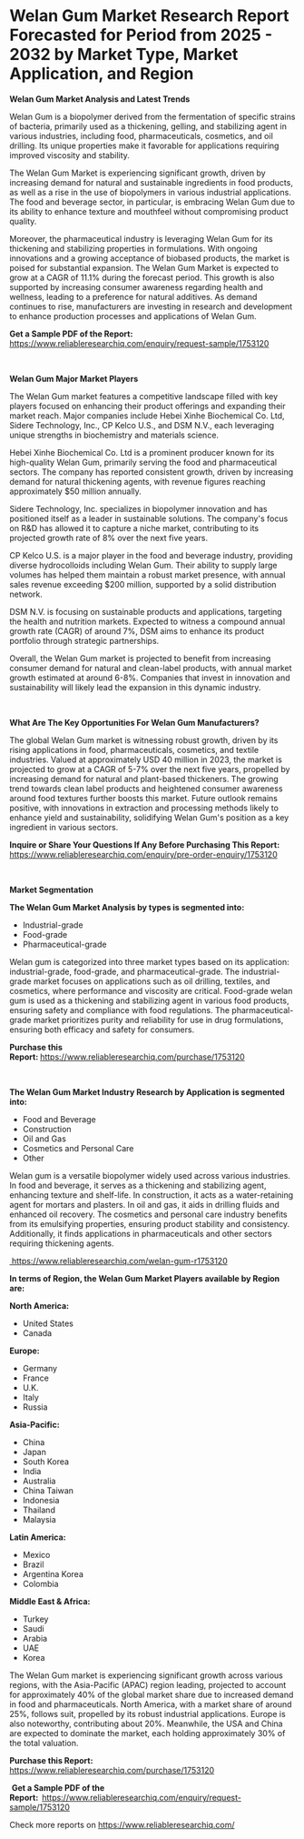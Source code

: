 <p><h1>Welan Gum Market Research Report Forecasted for Period from 2025 -  2032 by Market Type, Market Application, and Region</h1></p><p><strong>Welan Gum Market Analysis and Latest Trends</strong></p>
<p><p>Welan Gum is a biopolymer derived from the fermentation of specific strains of bacteria, primarily used as a thickening, gelling, and stabilizing agent in various industries, including food, pharmaceuticals, cosmetics, and oil drilling. Its unique properties make it favorable for applications requiring improved viscosity and stability. </p><p>The Welan Gum Market is experiencing significant growth, driven by increasing demand for natural and sustainable ingredients in food products, as well as a rise in the use of biopolymers in various industrial applications. The food and beverage sector, in particular, is embracing Welan Gum due to its ability to enhance texture and mouthfeel without compromising product quality. </p><p>Moreover, the pharmaceutical industry is leveraging Welan Gum for its thickening and stabilizing properties in formulations. With ongoing innovations and a growing acceptance of biobased products, the market is poised for substantial expansion. The Welan Gum Market is expected to grow at a CAGR of 11.1% during the forecast period. This growth is also supported by increasing consumer awareness regarding health and wellness, leading to a preference for natural additives. As demand continues to rise, manufacturers are investing in research and development to enhance production processes and applications of Welan Gum.</p></p>
<p><strong>Get a Sample PDF of the Report:&nbsp;</strong> <a href="https://www.reliableresearchiq.com/enquiry/request-sample/1753120?utm_campaign=2121&utm_medium=2&utm_source=Github&utm_content=ia&utm_term=30012025&utm_id=welan-gum">https://www.reliableresearchiq.com/enquiry/request-sample/1753120</a></p>
<p>&nbsp;</p>
<p><strong>Welan Gum Major Market Players</strong></p>
<p><p>The Welan Gum market features a competitive landscape filled with key players focused on enhancing their product offerings and expanding their market reach. Major companies include Hebei Xinhe Biochemical Co. Ltd, Sidere Technology, Inc., CP Kelco U.S., and DSM N.V., each leveraging unique strengths in biochemistry and materials science.</p><p>Hebei Xinhe Biochemical Co. Ltd is a prominent producer known for its high-quality Welan Gum, primarily serving the food and pharmaceutical sectors. The company has reported consistent growth, driven by increasing demand for natural thickening agents, with revenue figures reaching approximately $50 million annually. </p><p>Sidere Technology, Inc. specializes in biopolymer innovation and has positioned itself as a leader in sustainable solutions. The company's focus on R&D has allowed it to capture a niche market, contributing to its projected growth rate of 8% over the next five years.</p><p>CP Kelco U.S. is a major player in the food and beverage industry, providing diverse hydrocolloids including Welan Gum. Their ability to supply large volumes has helped them maintain a robust market presence, with annual sales revenue exceeding $200 million, supported by a solid distribution network.</p><p>DSM N.V. is focusing on sustainable products and applications, targeting the health and nutrition markets. Expected to witness a compound annual growth rate (CAGR) of around 7%, DSM aims to enhance its product portfolio through strategic partnerships.</p><p>Overall, the Welan Gum market is projected to benefit from increasing consumer demand for natural and clean-label products, with annual market growth estimated at around 6-8%. Companies that invest in innovation and sustainability will likely lead the expansion in this dynamic industry.</p></p>
<p>&nbsp;</p>
<p><strong>What Are The Key Opportunities For Welan Gum Manufacturers?</strong></p>
<p><p>The global Welan Gum market is witnessing robust growth, driven by its rising applications in food, pharmaceuticals, cosmetics, and textile industries. Valued at approximately USD 40 million in 2023, the market is projected to grow at a CAGR of 5-7% over the next five years, propelled by increasing demand for natural and plant-based thickeners. The growing trend towards clean label products and heightened consumer awareness around food textures further boosts this market. Future outlook remains positive, with innovations in extraction and processing methods likely to enhance yield and sustainability, solidifying Welan Gum's position as a key ingredient in various sectors.</p></p>
<p><strong>Inquire or Share Your Questions If Any Before Purchasing This Report:</strong> <a href="https://www.reliableresearchiq.com/enquiry/pre-order-enquiry/1753120?utm_campaign=2121&utm_medium=2&utm_source=Github&utm_content=ia&utm_term=30012025&utm_id=welan-gum">https://www.reliableresearchiq.com/enquiry/pre-order-enquiry/1753120</a></p>
<p>&nbsp;</p>
<p><strong>Market Segmentation</strong></p>
<p><strong>The Welan Gum Market Analysis by types is segmented into:</strong></p>
<p><ul><li>Industrial-grade</li><li>Food-grade</li><li>Pharmaceutical-grade</li></ul></p>
<p><p>Welan gum is categorized into three market types based on its application: industrial-grade, food-grade, and pharmaceutical-grade. The industrial-grade market focuses on applications such as oil drilling, textiles, and cosmetics, where performance and viscosity are critical. Food-grade welan gum is used as a thickening and stabilizing agent in various food products, ensuring safety and compliance with food regulations. The pharmaceutical-grade market prioritizes purity and reliability for use in drug formulations, ensuring both efficacy and safety for consumers.</p></p>
<p><strong>Purchase this Report:&nbsp;</strong><a href="https://www.reliableresearchiq.com/purchase/1753120?utm_campaign=2121&utm_medium=2&utm_source=Github&utm_content=ia&utm_term=30012025&utm_id=welan-gum">https://www.reliableresearchiq.com/purchase/1753120</a></p>
<p>&nbsp;</p>
<p><strong>The Welan Gum Market Industry Research by Application is segmented into:</strong></p>
<p><ul><li>Food and Beverage</li><li>Construction</li><li>Oil and Gas</li><li>Cosmetics and Personal Care</li><li>Other</li></ul></p>
<p><p>Welan gum is a versatile biopolymer widely used across various industries. In food and beverage, it serves as a thickening and stabilizing agent, enhancing texture and shelf-life. In construction, it acts as a water-retaining agent for mortars and plasters. In oil and gas, it aids in drilling fluids and enhanced oil recovery. The cosmetics and personal care industry benefits from its emulsifying properties, ensuring product stability and consistency. Additionally, it finds applications in pharmaceuticals and other sectors requiring thickening agents.</p></p>
<p><a href="https://www.reliableresearchiq.com/welan-gum-r1753120?utm_campaign=2121&utm_medium=2&utm_source=Github&utm_content=ia&utm_term=30012025&utm_id=welan-gum">&nbsp;https://www.reliableresearchiq.com/welan-gum-r1753120</a></p>
<p><strong>In terms of Region, the Welan Gum Market Players available by Region are:</strong></p>
<p>
    <p> <strong> North America: </strong>
        <ul>
            <li>United States</li>
            <li>Canada</li>
        </ul>
        </p> 
    <p> <strong> Europe: </strong>
        <ul>
            <li>Germany</li>
            <li>France</li>
            <li>U.K.</li>
            <li>Italy</li>
            <li>Russia</li>
        </ul>
        </p> 
    <p> <strong> Asia-Pacific: </strong>
        <ul>
            <li>China</li>
            <li>Japan</li>
            <li>South Korea</li>
            <li>India</li>
            <li>Australia</li>
            <li>China Taiwan</li>
            <li>Indonesia</li>
            <li>Thailand</li>
            <li>Malaysia</li>
        </ul>
        </p> 
    <p> <strong> Latin America: </strong>
        <ul>
            <li>Mexico</li>
            <li>Brazil</li>
            <li>Argentina Korea</li>
            <li>Colombia</li>
        </ul>
        </p> 
    <p> <strong> Middle East & Africa: </strong>
        <ul>
            <li>Turkey</li>
            <li>Saudi</li>
            <li>Arabia</li>
            <li>UAE</li>
            <li>Korea</li>
        </ul>
    </p>
    </p>
<p><p>The Welan Gum market is experiencing significant growth across various regions, with the Asia-Pacific (APAC) region leading, projected to account for approximately 40% of the global market share due to increased demand in food and pharmaceuticals. North America, with a market share of around 25%, follows suit, propelled by its robust industrial applications. Europe is also noteworthy, contributing about 20%. Meanwhile, the USA and China are expected to dominate the market, each holding approximately 30% of the total valuation.</p></p>
<p><strong>Purchase this Report: </strong><a href="https://www.reliableresearchiq.com/purchase/1753120?utm_campaign=2121&utm_medium=2&utm_source=Github&utm_content=ia&utm_term=30012025&utm_id=welan-gum">https://www.reliableresearchiq.com/purchase/1753120</a></p>
<p>&nbsp;<strong>Get a Sample PDF of the Report:&nbsp;&nbsp;</strong><a href="https://www.reliableresearchiq.com/enquiry/request-sample/1753120?utm_campaign=2121&utm_medium=2&utm_source=Github&utm_content=ia&utm_term=30012025&utm_id=welan-gum">https://www.reliableresearchiq.com/enquiry/request-sample/1753120</a></p>
<p><strong></strong></p>
<p>Check more reports on <a href="https://www.reliableresearchiq.com/?utm_campaign=2121&utm_medium=2&utm_source=Github&utm_content=ia&utm_term=30012025&utm_id=welan-gum">https://www.reliableresearchiq.com/</a></p>